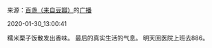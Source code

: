 来源：[百盏（来自豆瓣）](https://www.douban.com/people/hongshulin/)的[广播](https://www.douban.com/people/hongshulin/status/2780766114/)


2020-01-30_13:00:41


糯米栗子饭散发出香味。
最后的真实生活的气息。
明天回医院上班去886。
